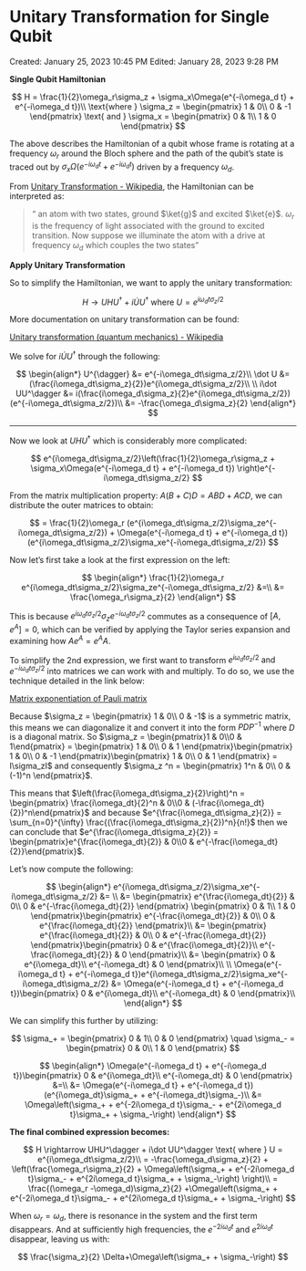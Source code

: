 # Unitary Transformation for Single Qubit

Created: January 25, 2023 10:45 PM
Edited: January 28, 2023 9:28 PM

**************************************************Single Qubit Hamiltonian**************************************************

$$
H = \frac{1}{2}\omega_r\sigma_z + \sigma_x\Omega(e^{-i\omega_d t} + e^{-i\omega_d t})\\
\text{where } \sigma_z = \begin{pmatrix}
1 & 0\\
0 & -1
\end{pmatrix} \text{ and } \sigma_x = \begin{pmatrix}
0 & 1\\
1 & 0
\end{pmatrix}
$$

The above describes the Hamiltonian of a qubit whose frame is rotating at a frequency $\omega_r$ around the Bloch sphere and the path of the qubit’s state is traced out by  $\sigma_x\Omega(e^{-i\omega_d t} + e^{-i\omega_d t})$ driven by a frequency $\omega_d$. 

From [Unitary Transformation - Wikipedia](https://en.wikipedia.org/wiki/Unitary_transformation_(quantum_mechanics)), the Hamiltonian can be interpreted as: 

> “ an atom with two states, ground $\ket{g}$ and excited $\ket{e}$. $\omega_r$ is the frequency of light associated with the ground to excited transition. Now suppose we illuminate the atom with a drive at frequency $\omega_d$ which couples the two states”
> 

********************************************Apply Unitary Transformation********************************************

So to simplify the Hamiltonian, we want to apply the unitary transformation:

$$
H \rightarrow UHU^\dagger + i\dot UU^\dagger \text{ where } U = e^{i\omega_dt\sigma_z/2}
$$

More documentation on unitary transformation can be found: 

[Unitary transformation (quantum mechanics) - Wikipedia](https://en.wikipedia.org/wiki/Unitary_transformation_(quantum_mechanics))

We solve for $i\dot UU^\dagger$ through the following:

$$
\begin{align*}
U^{\dagger} &= e^{-i\omega_dt\sigma_z/2}\\
\dot U &= (\frac{i\omega_dt\sigma_z}{2})e^{i\omega_dt\sigma_z/2}\\ \\
i\dot UU^\dagger &= i(\frac{i\omega_d\sigma_z}{2}e^{i\omega_dt\sigma_z/2})(e^{-i\omega_dt\sigma_z/2})\\
&= -\frac{\omega_d\sigma_z}{2}
\end{align*}
$$

---

Now we look at $UHU^{\dagger}$ which is considerably more complicated:

$$
e^{i\omega_dt\sigma_z/2}\left(\frac{1}{2}\omega_r\sigma_z + \sigma_x\Omega(e^{-i\omega_d t} + e^{-i\omega_d t})  \right)e^{-i\omega_dt\sigma_z/2}
$$

From the matrix multiplication property: $A(B+C)D = ABD + ACD$, we can distribute the outer matrices to obtain:

$$
= \frac{1}{2}\omega_r (e^{i\omega_dt\sigma_z/2}\sigma_ze^{-i\omega_dt\sigma_z/2}) + \Omega(e^{-i\omega_d t} + e^{-i\omega_d t})(e^{i\omega_dt\sigma_z/2}\sigma_xe^{-i\omega_dt\sigma_z/2})
$$

Now let’s first take a look at the first expression on the left:

$$
\begin{align*}
\frac{1}{2}\omega_r e^{i\omega_dt\sigma_z/2}\sigma_ze^{-i\omega_dt\sigma_z/2} &=\\
&= \frac{\omega_r\sigma_z}{2}
\end{align*}
$$

This is because $e^{i\omega_dt\sigma_z/2}\sigma_ze^{-i\omega_dt\sigma_z/2}$ commutes as a consequence of $[A, e^A] =0$, which can be verified by applying the Taylor series expansion and examining how $Ae^A = e^AA$.  

To simplify the 2nd expression, we first want to transform $e^{i\omega_dt\sigma_z/2} \text{ and } e^{-i\omega_dt\sigma_z/2}$ into matrices we can work with and multiply. To do so, we use the technique detailed in the link below: 

[Matrix exponentiation of Pauli matrix](https://physics.stackexchange.com/questions/510221/matrix-exponentiation-of-pauli-matrix)

Because $\sigma_z = \begin{pmatrix}
1 & 0\\
0 & -1$ is a symmetric matrix, this means we can diagonalize it and convert it into the form $PDP^{-1}$ where $D$ is a diagonal matrix. So $\sigma_z = \begin{pmatrix}1 & 0\\0 & 1\end{pmatrix} = 
\begin{pmatrix}
1 & 0\\
0 & 1
\end{pmatrix}\begin{pmatrix}
1 & 0\\
0 & -1
\end{pmatrix}\begin{pmatrix}
1 & 0\\
0 & 1
\end{pmatrix} = I\sigma_zI$ and consequently $\sigma_z ^n = \begin{pmatrix}
1^n & 0\\
0 & (-1)^n
\end{pmatrix}$. 

This means that $\left(\frac{i\omega_dt\sigma_z}{2}\right)^n = \begin{pmatrix}
\frac{i\omega_dt}{2}^n & 0\\0 & (-\frac{i\omega_dt}{2})^n\end{pmatrix}$ and because $e^{\frac{i\omega_dt\sigma_z}{2}} = \sum_{n=0}^{\infty} \frac{(\frac{i\omega_dt\sigma_z}{2})^n}{n!}$ then we can conclude that $e^{\frac{i\omega_dt\sigma_z}{2}} = \begin{pmatrix}e^{\frac{i\omega_dt}{2}} & 0\\0 & e^{-\frac{i\omega_dt}{2}}\end{pmatrix}$. 

Let’s now compute the following: 

$$
\begin{align*}
e^{i\omega_dt\sigma_z/2}\sigma_xe^{-i\omega_dt\sigma_z/2} &= \\
&= \begin{pmatrix}
e^{\frac{i\omega_dt}{2}} & 0\\
0 & e^{-\frac{i\omega_dt}{2}}
\end{pmatrix} \begin{pmatrix}
0 & 1\\
1 & 0
\end{pmatrix}\begin{pmatrix}
e^{-\frac{i\omega_dt}{2}} & 0\\
0 & e^{\frac{i\omega_dt}{2}}
\end{pmatrix}\\
&= \begin{pmatrix}
e^{\frac{i\omega_dt}{2}} & 0\\
0 & e^{-\frac{i\omega_dt}{2}}
\end{pmatrix}\begin{pmatrix}
0 & e^{\frac{i\omega_dt}{2}}\\
e^{-\frac{i\omega_dt}{2}} & 0
\end{pmatrix}\\
&= \begin{pmatrix}
0 & e^{i\omega_dt}\\
e^{-i\omega_dt} & 0
\end{pmatrix}\\ \\
\Omega(e^{-i\omega_d t} + e^{-i\omega_d t})e^{i\omega_dt\sigma_z/2}\sigma_xe^{-i\omega_dt\sigma_z/2} &= \Omega(e^{-i\omega_d t} + e^{-i\omega_d t})\begin{pmatrix}
0 & e^{i\omega_dt}\\
e^{-i\omega_dt} & 0
\end{pmatrix}\\
\end{align*}
$$

We can simplify this further by utilizing:

$$
\sigma_+ = \begin{pmatrix}
0 & 1\\
0 & 0
\end{pmatrix} \quad \sigma_- = \begin{pmatrix}
0 & 0\\
1 & 0
\end{pmatrix}
$$

$$
\begin{align*}
\Omega(e^{-i\omega_d t} + e^{-i\omega_d t})\begin{pmatrix}
0 & e^{i\omega_dt}\\
e^{-i\omega_dt} & 0
\end{pmatrix} &=\\
&= \Omega(e^{-i\omega_d t} + e^{-i\omega_d t})(e^{i\omega_dt}\sigma_+ + e^{-i\omega_dt}\sigma_-)\\
&= \Omega\left(\sigma_+ + e^{-2i\omega_d t}\sigma_- + e^{2i\omega_d t}\sigma_+ + \sigma_-\right)
\end{align*}
$$

**The final combined expression becomes:**

$$
H \rightarrow UHU^\dagger + i\dot UU^\dagger \text{ where } U = e^{i\omega_dt\sigma_z/2}\\
= -\frac{\omega_d\sigma_z}{2} + \left(\frac{\omega_r\sigma_z}{2} + \Omega\left(\sigma_+ + e^{-2i\omega_d t}\sigma_- + e^{2i\omega_d t}\sigma_+ + \sigma_-\right) \right)\\
= \frac{(\omega_r -\omega_d)\sigma_z}{2} +\Omega\left(\sigma_+ + e^{-2i\omega_d t}\sigma_- + e^{2i\omega_d t}\sigma_+ + \sigma_-\right)
$$

When $\omega_r = \omega_d$, there is resonance in the system and the first term disappears. And at sufficiently high frequencies, the $e^{-2i\omega_dt}$ and $e^{2i\omega_dt}$ disappear, leaving us with:

$$
\frac{\sigma_z}{2} \Delta+\Omega\left(\sigma_+ + \sigma_-\right)
$$